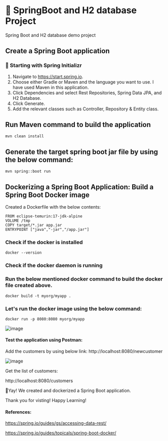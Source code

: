 # 🌻 SpringBoot and H2 database Project
Spring Boot and H2 database demo project

## Create a Spring Boot application

### 🌼 Starting with Spring Initializr
1. Navigate to https://start.spring.io.
2. Choose either Gradle or Maven and the language you want to use. I have used Maven in this application.
3. Click Dependencies and select Rest Repositories, Spring Data JPA, and H2 Database.
4. Click Generate.
5. Add the relevant classes such as Controller, Repository & Entity class.

## Run Maven command to build the application
```
mvn clean install
```

## Generate the target spring boot jar file by using the below command:
```
mvn spring::boot run
```

## Dockerizing a Spring Boot Application: Build a Spring Boot Docker image
Created a Dockerfile with the below contents:
```
FROM eclipse-temurin:17-jdk-alpine
VOLUME /tmp
COPY target/*.jar app.jar
ENTRYPOINT ["java","-jar","/app.jar"]
```
### Check if the docker is installed
```
docker --version
```
### Check if the docker daemon is running

### Run the below mentioned docker command to build the docker file created above.
```
docker build -t myorg/myapp .
```

### Let's run the docker image using the below command:
```
docker run -p 8080:8080 myorg/myapp
```

![image](https://github.com/itsnehagarg/SpringBootH2Project/assets/20385826/3e2fd91e-6fa3-4243-9801-4f30083db180)

#### Test the application using Postman:

Add the customers by using below link: http://localhost:8080/newcustomer

![image](https://github.com/itsnehagarg/SpringBootH2Project/assets/20385826/a9a6007e-39de-4dbc-84ed-145e105c80ac)

Get the list of customers:

http://localhost:8080/customers

🌻Yay! We created and dockerized a Spring Boot application.

Thank you for visting! Happy Learning!

#### References:

https://spring.io/guides/gs/accessing-data-rest/

https://spring.io/guides/topicals/spring-boot-docker/


